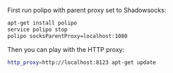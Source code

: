 First run polipo with parent proxy set to Shadowsocks:

```bash
apt-get install polipo
service polipo stop
polipo socksParentProxy=localhost:1080
```

Then you can play with the HTTP proxy:

```bash
http_proxy=http://localhost:8123 apt-get update
```